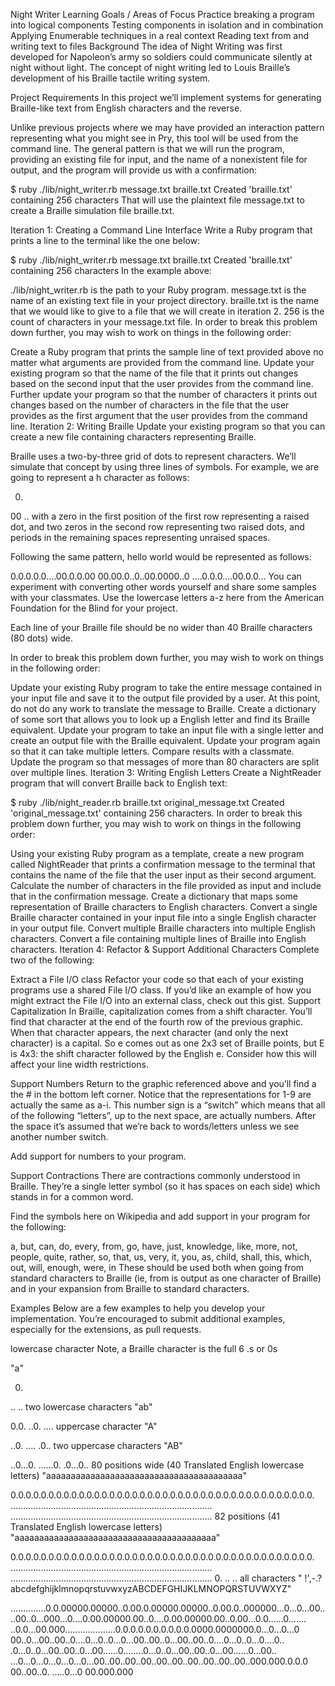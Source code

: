 Night Writer
Learning Goals / Areas of Focus
Practice breaking a program into logical components
Testing components in isolation and in combination
Applying Enumerable techniques in a real context
Reading text from and writing text to files
Background
The idea of Night Writing was first developed for Napoleon’s army so soldiers could communicate silently at night without light. The concept of night writing led to Louis Braille’s development of his Braille tactile writing system.

Project Requirements
In this project we’ll implement systems for generating Braille-like text from English characters and the reverse.

Unlike previous projects where we may have provided an interaction pattern representing what you might see in Pry, this tool will be used from the command line. The general pattern is that we will run the program, providing an existing file for input, and the name of a nonexistent file for output, and the program will provide us with a confirmation:

$ ruby ./lib/night_writer.rb message.txt braille.txt
Created 'braille.txt' containing 256 characters
That will use the plaintext file message.txt to create a Braille simulation file braille.txt.

Iteration 1: Creating a Command Line Interface
Write a Ruby program that prints a line to the terminal like the one below:

$ ruby ./lib/night_writer.rb message.txt braille.txt
Created 'braille.txt' containing 256 characters
In the example above:

./lib/night_writer.rb is the path to your Ruby program.
message.txt is the name of an existing text file in your project directory.
braille.txt is the name that we would like to give to a file that we will create in iteration 2.
256 is the count of characters in your message.txt file.
In order to break this problem down further, you may wish to work on things in the following order:

Create a Ruby program that prints the sample line of text provided above no matter what arguments are provided from the command line.
Update your existing program so that the name of the file that it prints out changes based on the second input that the user provides from the command line.
Further update your program so that the number of characters it prints out changes based on the number of characters in the file that the user provides as the first argument that the user provides from the command line.
Iteration 2: Writing Braille
Update your existing program so that you can create a new file containing characters representing Braille.

Braille uses a two-by-three grid of dots to represent characters. We’ll simulate that concept by using three lines of symbols. For example, we are going to represent a h character as follows:

0.
00
..
with a zero in the first position of the first row representing a raised dot, and two zeros in the second row representing two raised dots, and periods in the remaining spaces representing unraised spaces.

Following the same pattern, hello world would be represented as follows:

0.0.0.0.0....00.0.0.00
00.00.0..0..00.0000..0
....0.0.0....00.0.0...
You can experiment with converting other words yourself and share some samples with your classmates. Use the lowercase letters a-z here from the American Foundation for the Blind for your project.

Each line of your Braille file should be no wider than 40 Braille characters (80 dots) wide.

In order to break this problem down further, you may wish to work on things in the following order:

Update your existing Ruby program to take the entire message contained in your input file and save it to the output file provided by a user. At this point, do not do any work to translate the message to Braille.
Create a dictionary of some sort that allows you to look up a English letter and find its Braille equivalent.
Update your program to take an input file with a single letter and create an output file with the Braille equivalent.
Update your program again so that it can take multiple letters. Compare results with a classmate.
Update the program so that messages of more than 80 characters are split over multiple lines.
Iteration 3: Writing English Letters
Create a NightReader program that will convert Braille back to English text:

$ ruby ./lib/night_reader.rb braille.txt original_message.txt
Created 'original_message.txt' containing 256 characters.
In order to break this problem down further, you may wish to work on things in the following order:

Using your existing Ruby program as a template, create a new program called NightReader that prints a confirmation message to the terminal that contains the name of the file that the user input as their second argument.
Calculate the number of characters in the file provided as input and include that in the confirmation message.
Create a dictionary that maps some representation of Braille characters to English characters.
Convert a single Braille character contained in your input file into a single English character in your output file.
Convert multiple Braille characters into multiple English characters.
Convert a file containing multiple lines of Braille into English characters.
Iteration 4: Refactor & Support Additional Characters
Complete two of the following:

Extract a File I/O class
Refactor your code so that each of your existing programs use a shared File I/O class. If you’d like an example of how you might extract the File I/O into an external class, check out this gist.
Support Capitalization
In Braille, capitalization comes from a shift character. You’ll find that character at the end of the fourth row of the previous graphic. When that character appears, the next character (and only the next character) is a capital. So e comes out as one 2x3 set of Braille points, but E is 4x3: the shift character followed by the English e. Consider how this will affect your line width restrictions.

Support Numbers
Return to the graphic referenced above and you’ll find a the # in the bottom left corner. Notice that the representations for 1-9 are actually the same as a-i. This number sign is a “switch” which means that all of the following “letters”, up to the next space, are actually numbers. After the space it’s assumed that we’re back to words/letters unless we see another number switch.

Add support for numbers to your program.

Support Contractions
There are contractions commonly understood in Braille. They’re a single letter symbol (so it has spaces on each side) which stands in for a common word.

Find the symbols here on Wikipedia and add support in your program for the following:

a, but, can, do, every, from, go, have, just, knowledge, like, more, not, people, quite, rather, so, that, us, very, it, you, as, child, shall, this, which, out, will, enough, were, in
These should be used both when going from standard characters to Braille (ie, from is output as one character of Braille) and in your expansion from Braille to standard characters.

Examples
Below are a few examples to help you develop your implementation. You’re encouraged to submit additional examples, especially for the extensions, as pull requests.

lowercase character
Note, a Braille character is the full 6 .s or 0s

"a"

0.
..
..
two lowercase characters
"ab"

0.0.
..0.
....
uppercase character
"A"

..0.
....
.0..
two uppercase characters
"AB"

..0...0.
......0.
.0...0..
80 positions wide (40 Translated English lowercase letters)
"aaaaaaaaaaaaaaaaaaaaaaaaaaaaaaaaaaaaaaaa"

0.0.0.0.0.0.0.0.0.0.0.0.0.0.0.0.0.0.0.0.0.0.0.0.0.0.0.0.0.0.0.0.0.0.0.0.0.0.0.0.
................................................................................
................................................................................
82 positions (41 Translated English lowercase letters)
"aaaaaaaaaaaaaaaaaaaaaaaaaaaaaaaaaaaaaaaaa"

0.0.0.0.0.0.0.0.0.0.0.0.0.0.0.0.0.0.0.0.0.0.0.0.0.0.0.0.0.0.0.0.0.0.0.0.0.0.0.0.
................................................................................
................................................................................
0.
..
..
all characters
" !',-.?abcdefghijklmnopqrstuvwxyzABCDEFGHIJKLMNOPQRSTUVWXYZ"

..............0.0.00000.00000..0.00.0.00000.00000..0.00.0..000000...0...0...00..
..00..0...000...0....0.00.00000.00..0....0.00.00000.00..0.00...0.0......0.......
..0.0...00.000....................0.0.0.0.0.0.0.0.0.0.0000.0000000.0...0...0...0
00..0...00..00..0....0...0..0...0...00..00..0...00..00..0....0...0..0...0....0..
.0...0..0...00..00..0...00......0........0...0..0...00..00..0...00......0...00..
...0...0...0...0...0...0...00..00..00..00..00..00..00..00..00..00..000.000.0.0.0
00..00..0.
.....0...0
00.000.000